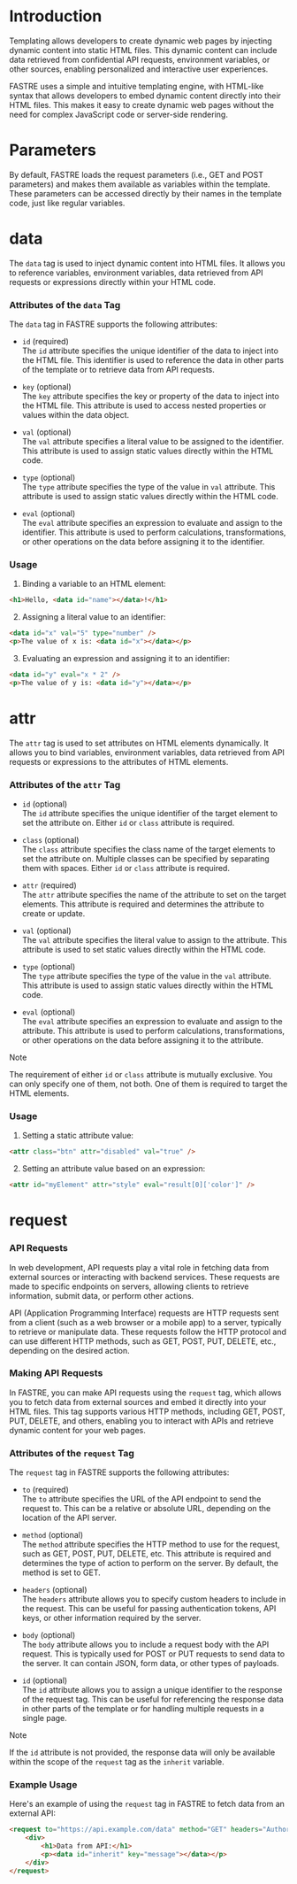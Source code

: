 # Introduction
Templating allows developers to create dynamic web pages by injecting dynamic content into static HTML files. This dynamic content can include data retrieved from confidential API requests, environment variables, or other sources, enabling personalized and interactive user experiences.

FASTRE uses a simple and intuitive templating engine, with HTML-like syntax that allows developers to embed dynamic content directly into their HTML files. This makes it easy to create dynamic web pages without the need for complex JavaScript code or server-side rendering.

# Parameters

By default, FASTRE loads the request parameters (i.e., GET and POST parameters) and makes them available as variables within the template. These parameters can be accessed directly by their names in the template code, just like regular variables.

# data

The `data` tag is used to inject dynamic content into HTML files. It allows you to reference variables, environment variables, data retrieved from API requests or expressions directly within your HTML code.

### Attributes of the `data` Tag

The `data` tag in FASTRE supports the following attributes:

- `id` (required)\
The `id` attribute specifies the unique identifier of the data to inject into the HTML file. This identifier is used to reference the data in other parts of the template or to retrieve data from API requests.

- `key` (optional)\
The `key` attribute specifies the key or property of the data to inject into the HTML file. This attribute is used to access nested properties or values within the data object.

- `val` (optional)\
The `val` attribute specifies a literal value to be assigned to the identifier. This attribute is used to assign static values directly within the HTML code.

- `type` (optional)\
The `type` attribute specifies the type of the value in `val` attribute. This attribute is used to assign static values directly within the HTML code.

- `eval` (optional)\
The `eval` attribute specifies an expression to evaluate and assign to the identifier. This attribute is used to perform calculations, transformations, or other operations on the data before assigning it to the identifier.

### Usage

1. Binding a variable to an HTML element:

```html
<h1>Hello, <data id="name"></data>!</h1>
```

2. Assigning a literal value to an identifier:

```html
<data id="x" val="5" type="number" />
<p>The value of x is: <data id="x"></data></p>
```

3. Evaluating an expression and assigning it to an identifier:

```html
<data id="y" eval="x * 2" />
<p>The value of y is: <data id="y"></data></p>
```

# attr
The `attr` tag is used to set attributes on HTML elements dynamically. It allows you to bind variables, environment variables, data retrieved from API requests or expressions to the attributes of HTML elements.

### Attributes of the `attr` Tag

- `id` (optional)\
The `id` attribute specifies the unique identifier of the target element to set the attribute on. Either `id` or `class` attribute is required.

- `class` (optional)\
The `class` attribute specifies the class name of the target elements to set the attribute on. Multiple classes can be specified by separating them with spaces. Either `id` or `class` attribute is required.

- `attr` (required)\
The `attr` attribute specifies the name of the attribute to set on the target elements. This attribute is required and determines the attribute to create or update.

- `val` (optional)\
The `val` attribute specifies the literal value to assign to the attribute. This attribute is used to set static values directly within the HTML code.

- `type` (optional)\
The `type` attribute specifies the type of the value in the `val` attribute. This attribute is used to assign static values directly within the HTML code.

- `eval` (optional)\
The `eval` attribute specifies an expression to evaluate and assign to the attribute. This attribute is used to perform calculations, transformations, or other operations on the data before assigning it to the attribute.

> [!NOTE]
> The requirement of either `id` or `class` attribute is mutually exclusive. You can only specify one of them, not both. One of them is required to target the HTML elements.

### Usage

1. Setting a static attribute value:

```html
<attr class="btn" attr="disabled" val="true" />
```

2. Setting an attribute value based on an expression:

```html
<attr id="myElement" attr="style" eval="result[0]['color']" />
```

# request

### API Requests

In web development, API requests play a vital role in fetching data from external sources or interacting with backend services. These requests are made to specific endpoints on servers, allowing clients to retrieve information, submit data, or perform other actions.

API (Application Programming Interface) requests are HTTP requests sent from a client (such as a web browser or a mobile app) to a server, typically to retrieve or manipulate data. These requests follow the HTTP protocol and can use different HTTP methods, such as GET, POST, PUT, DELETE, etc., depending on the desired action.

### Making API Requests

In FASTRE, you can make API requests using the `request` tag, which allows you to fetch data from external sources and embed it directly into your HTML files. This tag supports various HTTP methods, including GET, POST, PUT, DELETE, and others, enabling you to interact with APIs and retrieve dynamic content for your web pages.

### Attributes of the `request` Tag

The `request` tag in FASTRE supports the following attributes:

- `to` (required)\
The `to` attribute specifies the URL of the API endpoint to send the request to. This can be a relative or absolute URL, depending on the location of the API server.

- `method` (optional)\
The `method` attribute specifies the HTTP method to use for the request, such as GET, POST, PUT, DELETE, etc. This attribute is required and determines the type of action to perform on the server.
By default, the method is set to GET.

- `headers` (optional)\
The `headers` attribute allows you to specify custom headers to include in the request. This can be useful for passing authentication tokens, API keys, or other information required by the server.

- `body` (optional)\
The `body` attribute allows you to include a request body with the API request. This is typically used for POST or PUT requests to send data to the server. It can contain JSON, form data, or other types of payloads.

- `id` (optional)\
The `id` attribute allows you to assign a unique identifier to the response of the request tag. This can be useful for referencing the response data in other parts of the template or for handling multiple requests in a single page.

> [!NOTE]
> If the `id` attribute is not provided, the response data will only be available within the scope of the `request` tag as the `inherit` variable.

### Example Usage

Here's an example of using the `request` tag in FASTRE to fetch data from an external API:

```html
<request to="https://api.example.com/data" method="GET" headers="Authorization: Bearer YOUR_API_KEY">
    <div>
        <h1>Data from API:</h1>
        <p><data id="inherit" key="message"></data></p>
    </div>
</request>
```

